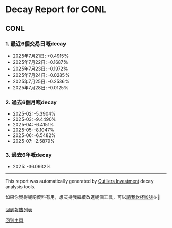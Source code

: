 # Decay Report for CONL

## CONL

### 1. 最近6個交易日嘅decay

- 2025年7月21日: +0.4915%
- 2025年7月22日: -0.1687%
- 2025年7月23日: -0.1972%
- 2025年7月24日: -0.0285%
- 2025年7月25日: -0.2536%
- 2025年7月28日: -0.0125%

### 2. 過去6個月嘅decay

- 2025-02: -5.3904%
- 2025-03: -9.4490%
- 2025-04: -6.4151%
- 2025-05: -8.1047%
- 2025-06: -6.5482%
- 2025-07: -2.5879%

### 3. 過去6年嘅decay

- 2025: -36.0932%

------------------------------
This report was automatically generated by [Outliers Investment](https://outliersecon.github.io/Outliers-Investment/) decay analysis tools.

如果你覺得呢啲資料有用，想支持我繼續改進呢個工具，可以[請我飲杯咖啡](https://buymeacoffee.com/outliersecon)☕🙏

[回到報告列表](https://outliersecon.github.io/Outliers-Investment/reports/reports_public)

[回到主頁](https://outliersecon.github.io/Outliers-Investment/)